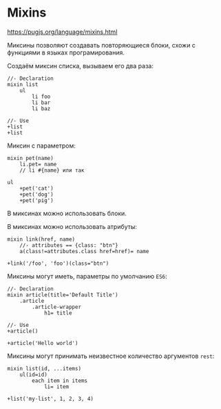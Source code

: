 # Mixins
https://pugjs.org/language/mixins.html

Миксины позволяют создавать повторяющиеся блоки, схожи с функциями в языках програмирования.

Создаём миксин списка, вызываем его два раза:

    //- Declaration
    mixin list
        ul
            li foo
            li bar
            li baz

    //- Use
    +list
    +list

Миксин с параметром:

    mixin pet(name)
        li.pet= name
        // li #{name} или так
    
    ul
        +pet('cat')
        +pet('dog')
        +pet('pig')

В миксинах можно использовать блоки.

В миксинах можно использовать атрибуты:

    mixin link(href, name)
        //- attributes == {class: "btn"}
        a(class!=attributes.class href=href)= name

    +link('/foo', 'foo')(class="btn")

Миксины могут иметь, параметры по умолчанию `ES6`:

    //- Declaration
    mixin article(title='Default Title')
        .article
            .article-wrapper
                h1= title

    //- Use
    +article()

    +article('Hello world')

Миксины могут принимать неизвестное количество аргументов `rest`:

    mixin list(id, ...items)
        ul(id=id)
            each item in items
                li= item

    +list('my-list', 1, 2, 3, 4)
